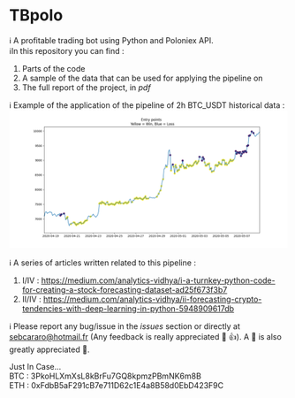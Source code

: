 # TBpolo
:information_source: A profitable trading bot using Python and Poloniex API. </br>
:information_source:In this repository you can find : </br>
1. Parts of the code
1. A sample of the data that can be used for applying the pipeline on
1. The full report of the project, in <i>pdf</i>

:information_source: Example of the application of the pipeline of 2h BTC_USDT historical data : </br>
![Illustrative image](img/Cover_Pic2.PNG)

:information_source: A series of articles written related to this pipeline : </br>
1. I/IV : https://medium.com/analytics-vidhya/i-a-turnkey-python-code-for-creating-a-stock-forecasting-dataset-ad25f673f3b7
1. II/IV : https://medium.com/analytics-vidhya/ii-forecasting-crypto-tendencies-with-deep-learning-in-python-5948909617db

:information_source: Please report any bug/issue in the *issues* section or directly at sebcararo@hotmail.fr (Any feedback is really appreciated :speech_balloon: :+1:). A :star2: is also greatly appreciated :raised_hands:. </br>

Just In Case... </br>
BTC : 3PkoHLXmXsL8kBrFu7GQ8kpmzPBmNK6m8B </br>
ETH : 0xFdbB5aF291cB7e711D62c1E4a8B58d0EbD423F9C </br>
